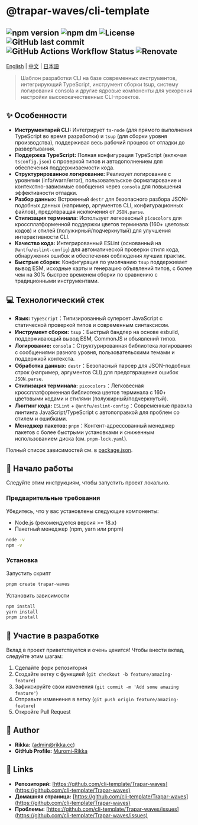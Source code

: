 
# @trapar-waves/cli-template

![npm version](https://img.shields.io/npm/v/@trapar-waves/cli-template)
![npm dm](https://img.shields.io/npm/dm/@trapar-waves/cli-template)
![License](https://img.shields.io/github/license/Trapar-waves/cli-template)
![GitHub last commit](https://img.shields.io/github/last-commit/Trapar-waves/cli-template)
![GitHub Actions Workflow Status](https://img.shields.io/github/actions/workflow/status/Trapar-waves/cli-template/release.yml)
![Renovate](https://img.shields.io/badge/renovate-enabled-blue)
---
[English](../README.md) | [中文](/readme/README-CN.md) | [日本語](/readme/README-JP.md)
> Шаблон разработки CLI на базе современных инструментов, интегрирующий TypeScript, инструмент сборки tsup, систему логирования consola и другие ядровые компоненты для ускорения настройки высококачественных CLI-проектов.

## ✨ Особенности

* **Инструментарий CLI:** Интегрирует `ts-node` (для прямого выполнения TypeScript во время разработки) и `tsup` (для сборки уровня производства), поддерживая весь рабочий процесс от отладки до развертывания.
* **Поддержка TypeScript:** Полная конфигурация TypeScript (включая `tsconfig.json`) с проверкой типов и автодополнением для обеспечения поддерживаемости кода.
* **Структурированное логирование:** Реализует логирование с уровнями (info/warn/error), пользовательское форматирование и контекстно-зависимые сообщения через `consola` для повышения эффективности отладки.
* **Разбор данных:** Встроенный `destr` для безопасного разбора JSON-подобных данных (например, аргументов CLI, конфигурационных файлов), предотвращая исключения от `JSON.parse`.
* **Стилизация терминала:** Использует легковесный `picocolors` для кроссплатформенной поддержки цветов терминала (160+ цветовых кодов) и стилей (полужирный/подчеркнутый) для улучшения интерактивности CLI.
* **Качество кода:** Интегрированный ESLint (основанный на `@antfu/eslint-config`) для автоматической проверки стиля кода, обнаружения ошибок и обеспечения соблюдения лучших практик.
* **Быстрые сборки:** Конфигурация по умолчанию `tsup` поддерживает вывод ESM, исходные карты и генерацию объявлений типов, с более чем на 30% быстрее временем сборки по сравнению с традиционными инструментами.

## 💻 Технологический стек

* **Язык:** `TypeScript`：Типизированный суперсет JavaScript с статической проверкой типов и современным синтаксисом.   
* **Инструмент сборки:** `tsup`：Быстрый бандлер на основе esbuild, поддерживающий вывод ESM, CommonJS и объявлений типов. 
* **Логирование:** `consola`：Структурированная библиотека логирования с сообщениями разного уровня, пользовательскими темами и поддержкой контекста. 
* **Обработка данных:** `destr`：Безопасный парсер для JSON-подобных строк (например, аргументов CLI) для предотвращения ошибок `JSON.parse`. 
* **Стилизация терминала:** `picocolors`：Легковесная кроссплатформенная библиотека цветов терминала с 160+ цветовыми кодами и стилями (полужирный/подчеркнутый). 
* **Линтинг кода:** `ESLint` + `@antfu/eslint-config`：Современные правила линтинга JavaScript/TypeScript с автопоправкой для проблем со стилем и ошибками. 
* **Менеджер пакетов:** `pnpm`：Контент-адрессованный менеджер пакетов с более быстрыми установками и сниженным использованием диска (см. `pnpm-lock.yaml`). 

Полный список зависимостей см. в [package.json](package.json).

## 🚀 Начало работы

Следуйте этим инструкциям, чтобы запустить проект локально.

### Предварительные требования

Убедитесь, что у вас установлены следующие компоненты:
- Node.js (рекомендуется версия >= 18.x)
- Пакетный менеджер (npm, yarn или pnpm)
```bash
node -v
npm -v
```

### Установка

Запустить скрипт
```bash
pnpm create trapar-waves
```
Установить зависимости
```bash
npm install
yarn install
pnpm install
```

## 🤝 Участие в разработке

Вклад в проект приветствуется и очень ценится! Чтобы внести вклад, следуйте этим шагам:
1. Сделайте форк репозитория
2. Создайте ветку с функцией (`git checkout -b feature/amazing-feature`)
3. Зафиксируйте свои изменения (`git commit -m 'Add some amazing feature'`)
4. Отправьте изменения в ветку (`git push origin feature/amazing-feature`)
5. Откройте Pull Request

## 👤 Author

* **Rikka:** (admin@rikka.cc)
* **GitHub Profile:** [Muromi-Rikka](https://github.com/Muromi-Rikka)

## 🔗 Links

* **Репозиторий:** [https://github.com/cli-template/Trapar-waves](https://github.com/cli-template/Trapar-waves)
* **Домашняя страница:** [https://github.com/cli-template/Trapar-waves](https://github.com/cli-template/Trapar-waves)
* **Проблемы:** [https://github.com/cli-template/Trapar-waves/issues](https://github.com/cli-template/Trapar-waves/issues)
